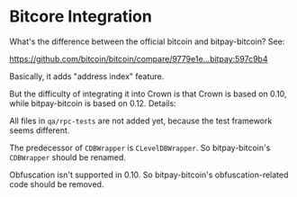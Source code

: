 Bitcore Integration
===================

What's the difference between the official bitcoin and bitpay-bitcoin? See:

https://github.com/bitcoin/bitcoin/compare/9779e1e...bitpay:597c9b4

Basically, it adds "address index" feature.

But the difficulty of integrating it into Crown is that Crown is based on 0.10, while bitpay-bitcoin is based on 0.12. Details:

All files in `qa/rpc-tests` are not added yet, because the test framework seems different.

The predecessor of `CDBWrapper` is `CLevelDBWrapper`. So bitpay-bitcoin's `CDBWrapper` should be renamed.

Obfuscation isn't supported in 0.10. So bitpay-bitcoin's obfuscation-related code should be removed.

